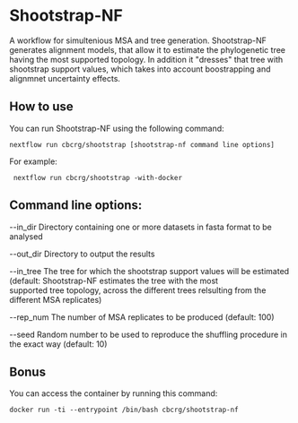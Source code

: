 Shootstrap-NF
===================

A workflow for simultenious MSA and tree generation. 
Shootstrap-NF generates alignment models, that allow it to estimate the phylogenetic tree having the most supported topology. 
In addition it "dresses" that tree with shootstrap support values, which takes into account boostrapping and alignmnet uncertainty effects.

How to use
-----------
    
You can run Shootstrap-NF using the following command: 

    nextflow run cbcrg/shootstrap [shootstrap-nf command line options]

For example: 

     nextflow run cbcrg/shootstrap -with-docker

Command line options:
---------------------

--in_dir Directory containing one or more datasets in fasta format to be analysed

--out_dir Directory to output the results

--in_tree The tree for which the shootstrap support values will be estimated (default: Shootstrap-NF estimates the tree with the most   
  supported tree topology, across the different trees relsulting from the different MSA replicates)

--rep_num The number of MSA replicates to be produced (default: 100)

--seed Random number to be used to reproduce the shuffling procedure in the exact way (default: 10)


    
    
Bonus
------

You can access the container by running this command: 

	docker run -ti --entrypoint /bin/bash cbcrg/shootstrap-nf

